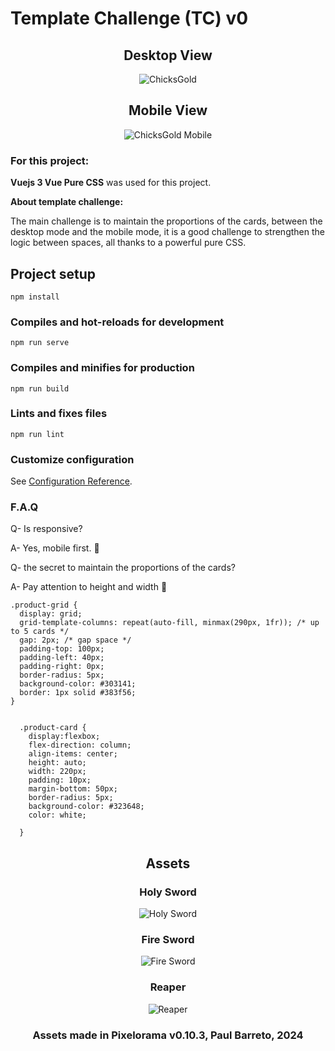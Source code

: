 # Template Challenge (TC) v0
<h2 align="center">Desktop View</h2>
<p align="center">
  <img src="https://github.com/DrSlamp/CGCtemplate/assets/24397487/655b6a96-1b90-4e44-91ed-cf2b32c010d4" alt="ChicksGold"/>
</p>

<h2 align="center">Mobile View</h2>
<p align="center">
  <img src="https://github.com/DrSlamp/CGCtemplate/assets/24397487/33b9dd6e-e8cc-49bf-8bbd-6ff13f2d1015" alt="ChicksGold Mobile"/>
</p>


### For this project:
<b>Vuejs 3 Vue  Pure CSS</b> was used for this project. 

<b>About template challenge: </b>

The main challenge is to maintain the proportions of the cards, between the desktop mode and the mobile mode, it is a good challenge to strengthen the logic between spaces, all thanks to a powerful pure CSS.


## Project setup
```
npm install
```

### Compiles and hot-reloads for development
```
npm run serve
```

### Compiles and minifies for production
```
npm run build
```

### Lints and fixes files
```
npm run lint
```

### Customize configuration
See [Configuration Reference](https://cli.vuejs.org/config/). 

### F.A.Q 
<p>Q- Is responsive? </p>

<p>A- Yes, mobile first. 🫡</p> 

<p>Q- the secret to maintain the proportions of the cards? </p>

<p>A- Pay attention to height and width 🫡</p> 

```
.product-grid {
  display: grid;
  grid-template-columns: repeat(auto-fill, minmax(290px, 1fr)); /* up to 5 cards */
  gap: 2px; /* gap space */
  padding-top: 100px;
  padding-left: 40px;
  padding-right: 0px;
  border-radius: 5px;
  background-color: #303141;
  border: 1px solid #383f56;
}


  .product-card {
    display:flexbox;
    flex-direction: column;
    align-items: center;
    height: auto;
    width: 220px;
    padding: 10px;
    margin-bottom: 50px;
    border-radius: 5px;
    background-color: #323648;
    color: white;
    
  }
```

<h2 align="center">Assets</h2>
<p align="center">



  <h3 align="center">Holy Sword</h3>
  <p align="center">
  <img src="https://github.com/DrSlamp/CGCtemplate/assets/24397487/f0801c3d-b92f-41e5-9cfa-4383c3b007e3" alt="Holy Sword"/>
  </p>
  <h3 align="center">Fire Sword</h3>
  <p align="center">
  <img src="https://github.com/DrSlamp/CGCtemplate/assets/24397487/aa95e57d-e222-4b75-b2ad-5bbe964dde3e" alt="Fire Sword"/>
  </p>
  <h3 align="center">Reaper</h3>
   <p align="center">
  <img src="https://github.com/DrSlamp/CGCtemplate/assets/24397487/7f2c390f-b38b-4bf4-9dbb-70ed496df20b" alt="Reaper"/>
   </p>


  <h3 align="center">Assets made in Pixelorama v0.10.3, Paul Barreto, 2024</h3>
</p>

